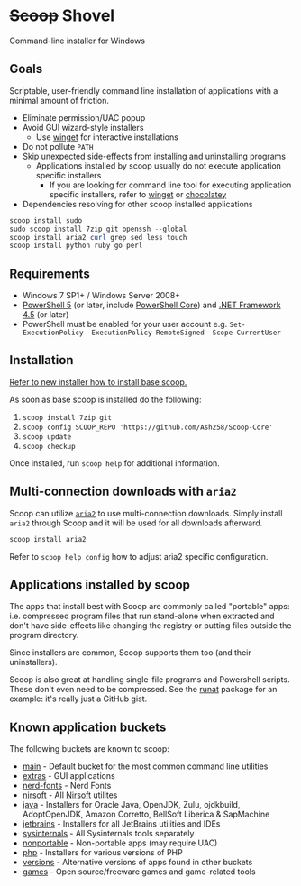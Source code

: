 # ~~Scoop~~ Shovel

Command-line installer for Windows

## Goals

Scriptable, user-friendly command line installation of applications with a minimal amount of friction.

- Eliminate permission/UAC popup
- Avoid GUI wizard-style installers
    - Use [winget][winget] for interactive installations
- Do not pollute `PATH`
- Skip unexpected side-effects from installing and uninstalling programs
    - Applications installed by scoop usually do not execute application specific installers
        - If you are looking for command line tool for executing application specific installers, refer to [winget][winget] or [chocolatey][choco]
- Dependencies resolving for other scoop installed applications

```powershell
scoop install sudo
sudo scoop install 7zip git openssh --global
scoop install aria2 curl grep sed less touch
scoop install python ruby go perl
```

## Requirements

- Windows 7 SP1+ / Windows Server 2008+
- [PowerShell 5](https://aka.ms/wmf5download) (or later, include [PowerShell Core](https://docs.microsoft.com/en-us/powershell/scripting/install/installing-powershell-core-on-windows?view=powershell-6)) and [.NET Framework 4.5](https://www.microsoft.com/net/download) (or later)
- PowerShell must be enabled for your user account e.g. `Set-ExecutionPolicy -ExecutionPolicy RemoteSigned -Scope CurrentUser`

## Installation

[Refer to new installer how to install base scoop.](https://github.com/ScoopInstaller/Install#scoop-uninstaller)

As soon as base scoop is installed do the following:

1. `scoop install 7zip git`
1. `scoop config SCOOP_REPO 'https://github.com/Ash258/Scoop-Core'`
1. `scoop update`
1. `scoop checkup`

Once installed, run `scoop help` for additional information.

## Multi-connection downloads with `aria2`

Scoop can utilize [`aria2`](https://github.com/aria2/aria2) to use multi-connection downloads.
Simply install `aria2` through Scoop and it will be used for all downloads afterward.

```powershell
scoop install aria2
```

Refer to `scoop help config` how to adjust aria2 specific configuration.

## Applications installed by scoop

The apps that install best with Scoop are commonly called "portable" apps: i.e. compressed program files that run stand-alone when extracted and don't have side-effects like changing the registry or putting files outside the program directory.

Since installers are common, Scoop supports them too (and their uninstallers).

Scoop is also great at handling single-file programs and Powershell scripts.
These don't even need to be compressed.
See the [runat](https://github.com/ScoopInstaller/Main/blob/master/bucket/runat.json) package for an example: it's really just a GitHub gist.

## Known application buckets

The following buckets are known to scoop:

- [main](https://github.com/ScoopInstaller/Main) - Default bucket for the most common command line utilities
- [extras](https://github.com/lukesampson/scoop-extras) - GUI applications
- [nerd-fonts](https://github.com/matthewjberger/scoop-nerd-fonts) - Nerd Fonts
- [nirsoft](https://github.com/Ash258/Scoop-NirSoft) - All [Nirsoft](https://nirsoft.net) utilites
- [java](https://github.com/ScoopInstaller/Java) - Installers for Oracle Java, OpenJDK, Zulu, ojdkbuild, AdoptOpenJDK, Amazon Corretto, BellSoft Liberica & SapMachine
- [jetbrains](https://github.com/Ash258/Scoop-JetBrains) - Installers for all JetBrains utilities and IDEs
- [sysinternals](https://github.com/Ash258/Scoop-Sysinternals) - All Sysinternals tools separately
- [nonportable](https://github.com/TheRandomLabs/scoop-nonportable) - Non-portable apps (may require UAC)
- [php](https://github.com/ScoopInstaller/PHP) - Installers for various versions of PHP
- [versions](https://github.com/ScoopInstaller/Versions) - Alternative versions of apps found in other buckets
- [games](https://github.com/Calinou/scoop-games) - Open source/freeware games and game-related tools

[winget]: https://github.com/microsoft/winget-cli
[choco]: https://chocolatey.org/
